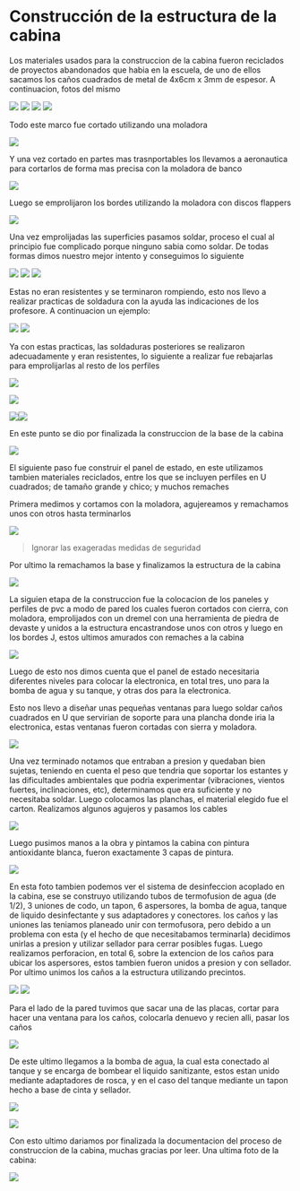 # Construcción de la estructura de la cabina

Los materiales usados para la construccion de la cabina fueron reciclados de proyectos abandonados que habia en la escuela, de uno de ellos sacamos los caños cuadrados de metal de 4x6cm x 3mm de espesor. A continuacion, fotos del mismo

![](Fotos/FotoEstructura1.jpg)
![](Fotos/FotoEstructura2.jpg)
![](Fotos/FotoEstructura3.jpg)
![](Fotos/FotoEstructura4.jpg)

Todo este marco fue cortado utilizando una moladora

![](https://us.123rf.com/450wm/aoosthuizen/aoosthuizen1705/aoosthuizen170500036/78086985-amoladora-de-%C3%A1ngulo-de-corte-de-un-tubo-cuadrado-de-metal-haciendo-una-lluvia-de-chispas.jpg?ver=6)

Y una vez cortado en partes mas trasnportables los llevamos a aeronautica para cortarlos de forma mas precisa con la moladora de banco

![](https://http2.mlstatic.com/D_NQ_NP_710970-MLA28048862486_082018-O.webp)

Luego se emprolijaron los bordes utilizando la moladora con discos flappers

![](https://http2.mlstatic.com/D_NQ_NP_720274-MLA41361114142_042020-V.jpg)

Una vez emprolijadas las superficies pasamos soldar, proceso el cual al principio fue complicado porque ninguno sabia como soldar. De todas formas dimos nuestro mejor intento y conseguimos lo siguiente

![](Fotos/FotoSoldadura1.jpg)
![](Fotos/FotoSoldadura2.jpg)
![](Fotos/FotoSoldadura3.jpg)

Estas no eran resistentes y se terminaron rompiendo, esto nos llevo a realizar practicas de soldadura con la ayuda las indicaciones de los profesore. A continuacion un ejemplo:

![](Fotos/EjemploSoldadura1.jpg)
![](Fotos/EjemploSoldadura2.jpg)

Ya con estas practicas, las soldaduras posteriores se realizaron adecuadamente y eran resistentes, lo siguiente a realizar fue rebajarlas para emprolijarlas al resto de los perfiles

![](Fotos/SoldaduraBienHechas.jpg)

![](Fotos/SoldaduraProlija2.jpg)

![](Fotos/SoldaduraProlija.jpg)![](Fotos/SoldaduraProlija3.jpg)

En este punto se dio por finalizada la construccion de la base de la cabina

![](Fotos/CabinaSoldada.jpg)

El siguiente paso fue construir el panel de estado, en este utilizamos tambien materiales reciclados, entre los que se incluyen perfiles en U cuadrados; de tamaño grande y chico; y muchos remaches

Primera medimos y cortamos con la moladora, agujereamos y remachamos unos con otros hasta terminarlos

![](Fotos/PanelCorte.jpg)
>Ignorar las exageradas medidas de seguridad

Por ultimo la remachamos la base y finalizamos la estructura de la cabina

![](Fotos/CabinaCompleta.jpg)

La siguien etapa de la construccion fue la colocacion de los paneles y perfiles de pvc a modo de pared los cuales fueron cortados con cierra, con moladora, emprolijados con un dremel con una herramienta de piedra de devaste y unidos a la estructura encastrandose unos con otros y luego en los bordes J, estos ultimos amurados con remaches a la cabina

![](Fotos/CabinaPared1.jpg)

Luego de esto nos dimos cuenta que el panel de estado necesitaria diferentes niveles para colocar la electronica, en total tres, uno para la bomba de agua y su tanque, y otras dos para la electronica. 

Esto nos llevo a diseñar unas pequeñas ventanas para luego soldar caños cuadrados en U que servirian de soporte para una plancha donde iria la electronica, estas ventanas fueron cortadas con sierra y moladora.

![](Fotos/PanelEstadoEstantes.jpg)

Una vez terminado notamos que entraban a presion y quedaban bien sujetas, teniendo en cuenta el peso que tendria que soportar los estantes y las dificultades ambientales que podria experimentar (vibraciones, vientos fuertes, inclinaciones, etc), determinamos que era suficiente y no necesitaba soldar.
Luego colocamos las planchas, el material elegido fue el carton. Realizamos algunos agujeros y pasamos los cables

![](Fotos/222324.jpg)

Luego pusimos manos a la obra y pintamos la cabina con pintura antioxidante blanca, fueron exactamente 3 capas de pintura.

![](Fotos/CabinaPintada.jpg)

En esta foto tambien podemos ver el sistema de desinfeccion acoplado en la cabina, ese se construyo utilizando tubos de termofusion de agua (de 1/2), 3 uniones de codo, un tapon, 6 aspersores, la bomba de agua, tanque de liquido desinfectante y sus adaptadores y conectores. los caños y las uniones las teniamos planeado unir con termofusora, pero debido a un problema con esta (y el hecho de que necesitabamos terminarla) decidimos unirlas a presion y utilizar sellador para cerrar posibles fugas.
Luego realizamos perforacion, en total 6, sobre la extencion de los caños para ubicar los aspersores, estos tambien fueron unidos a presion y con sellador. Por ultimo unimos los caños a la estructura utilizando precintos.

![](Fotos/Caño1.jpg)
![](Fotos/Caño2.jpg)

Para el lado de la pared tuvimos que sacar una de las placas, cortar para hacer una ventana para los caños, colocarla denuevo y recien alli, pasar los caños

![](Fotos/CañoPared.jpg)

De este ultimo llegamos a la bomba de agua, la cual esta conectado al tanque y se encarga de bombear el liquido sanitizante, estos estan unido mediante adaptadores de rosca, y en el caso del tanque mediante un tapon hecho a base de cinta y sellador.

![](Fotos/bombaAgua.jpg)

![](Fotos/bombaTanque.jpg)

Con esto ultimo dariamos por finalizada la documentacion del proceso de construccion de la cabina, muchas gracias por leer. Una ultima foto de la cabina:

![](Fotos/CabinaFinal.jpg)